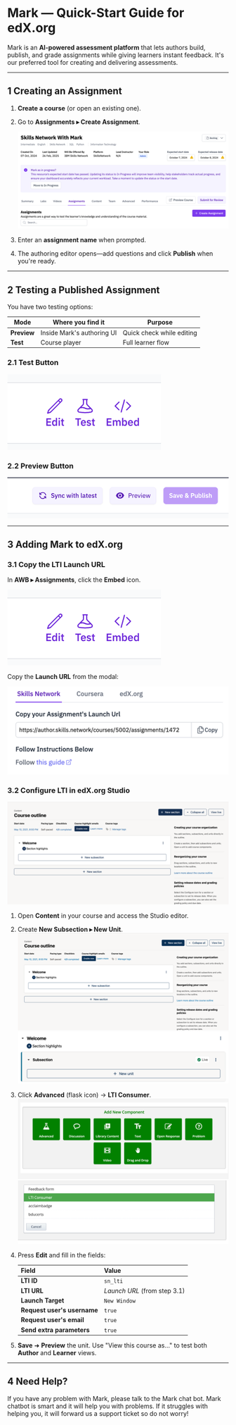 # Mark — Quick-Start Guide for edX.org

Mark is an **AI-powered assessment platform** that lets authors build, publish, and grade assignments while giving learners instant feedback. It's our preferred tool for creating and delivering assessments.

---

## 1 Creating an Assignment

1. **Create a course** (or open an existing one).
2. Go to **Assignments ▸ Create Assignment**.

   !["Create assignment" button](image-20.png)

3. Enter an **assignment name** when prompted.
4. The authoring editor opens—add questions and click **Publish** when you're ready.

---

## 2 Testing a Published Assignment

You have two testing options:

| Mode        | Where you find it          | Purpose                   |
| ----------- | -------------------------- | ------------------------- |
| **Preview** | Inside Mark's authoring UI | Quick check while editing |
| **Test**    | Course player              | Full learner flow         |

### 2.1 Test Button

![Test button](image-21.png)

### 2.2 Preview Button

![Preview button in author view](image-22.png)

---

## 3 Adding Mark to edX.org

### 3.1 Copy the LTI Launch URL

In **AWB ▸ Assignments**, click the **Embed** icon.

![Embed button](image-11.png)

Copy the **Launch URL** from the modal:

![Launch URL example](image-13.png)

### 3.2 Configure LTI in edX.org Studio

![Open edX Studio layout](image-7.png)

1. Open **Content** in your course and access the Studio editor.

2. Create **New Subsection ▸ New Unit**.  
   ![New Subsection button](image-14.png)
   ![New Unit](image-15.png)

3. Click **Advanced** (flask icon) → **LTI Consumer**.  
   ![Advanced components](image-16.png)  
   ![Select LTI consumer](image-17.png)

4. Press **Edit** and fill in the fields:

   | Field                       | Value                             |
   | --------------------------- | --------------------------------- |
   | **LTI ID**                  | `sn_lti`                          |
   | **LTI URL**                 | _Launch URL_ (from step&nbsp;3.1) |
   | **Launch Target**           | `New Window`                      |
   | **Request user's username** | `true`                            |
   | **Request user's email**    | `true`                            |
   | **Send extra parameters**   | `true`                            |

5. **Save** ➜ **Preview** the unit. Use "View this course as…" to test both **Author** and **Learner** views.

---

## 4 Need Help?

If you have any problem with Mark, please talk to the Mark chat bot. Mark chatbot is smart and it will help you with problems. If it struggles with helping you, it will forward us a support ticket so do not worry!
